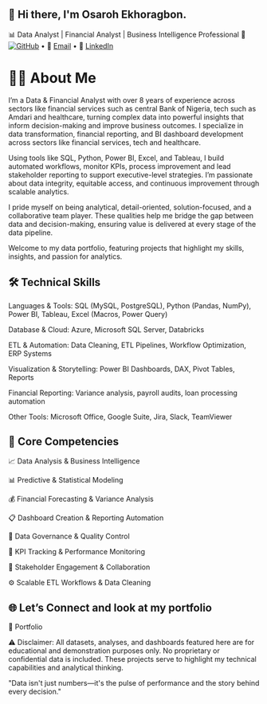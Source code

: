 ## 👋 Hi there, I'm Osaroh Ekhoragbon.

📊 Data Analyst | Financial Analyst | Business Intelligence Professional
🔗 [![GitHub](https://img.shields.io/badge/-%20-000?style=flat-square&logo=github&logoColor=white)](https://github.com/OsarohEkhoragbon) • 📧 [Email](Mailto:osarohekhoragbon@gmail.com) • 💼 [LinkedIn](https://www.linkedin.com/in/osaroh-ekhoragbon/)


# 👨‍💼 About Me
I’m a Data & Financial Analyst with over 8 years of experience across sectors like financial services such as central Bank of Nigeria, tech such as Amdari and healthcare, turning complex data into powerful insights that inform decision-making and improve business outcomes. I specialize in data transformation, financial reporting, and BI dashboard development across sectors like financial services, tech and healthcare.

Using tools like SQL, Python, Power BI, Excel, and Tableau, I build automated workflows, monitor KPIs, process improvement and lead stakeholder reporting to support executive-level strategies. I’m passionate about data integrity, equitable access, and continuous improvement through scalable analytics.

I pride myself on being analytical, detail-oriented, solution-focused, and a collaborative team player. These qualities help me bridge the gap between data and decision-making, ensuring value is delivered at every stage of the data pipeline.

Welcome to my data portfolio, featuring projects that highlight my skills, insights, and passion for analytics.


## 🛠️ Technical Skills

Languages & Tools: SQL (MySQL, PostgreSQL), Python (Pandas, NumPy), Power BI, Tableau, Excel (Macros, Power Query)

Database & Cloud: Azure, Microsoft SQL Server, Databricks

ETL & Automation: Data Cleaning, ETL Pipelines, Workflow Optimization, ERP Systems

Visualization & Storytelling: Power BI Dashboards, DAX, Pivot Tables, Reports

Financial Reporting: Variance analysis, payroll audits, loan processing automation

Other Tools: Microsoft Office, Google Suite, Jira, Slack, TeamViewer


## 🔭 Core Competencies

📈 Data Analysis & Business Intelligence

📊 Predictive & Statistical Modeling

💰 Financial Forecasting & Variance Analysis

📋 Dashboard Creation & Reporting Automation

🧩 Data Governance & Quality Control

🚀 KPI Tracking & Performance Monitoring

🤝 Stakeholder Engagement & Collaboration

⚙️ Scalable ETL Workflows & Data Cleaning


## 🌐 Let’s Connect and look at my portfolio
💼 Portfolio

⚠️ Disclaimer: All datasets, analyses, and dashboards featured here are for educational and demonstration purposes only. No proprietary or confidential data is included. These projects serve to highlight my technical capabilities and analytical thinking.

"Data isn't just numbers—it's the pulse of performance and the story behind every decision."
